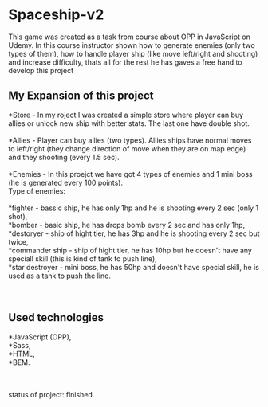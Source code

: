 # Spaceship-v2
This game was created as a task from course about OPP in JavaScript on Udemy. In this course instructor shown how to generate enemies (only two types of them), how to handle player ship (like move left/right and shooting) and increase difficulty, thats all for the rest he has gaves a free hand to develop this project 
<br/>
## My Expansion of this project 
*Store - In my roject I was created a simple store where player can buy allies or unlock new ship with better stats. The last one have double shot.<br/><br/>
*Allies - Player can buy allies (two types). Allies ships have normal moves to left/right (they change direction of move when they are on map edge) and they shooting (every 1.5 sec).<br/><br/>
*Enemies - In this proejct we have got 4 types of enemies and 1 mini boss (he is generated every 100 points).<br/>
Type of enemies:<br/><br/>
*fighter - bassic ship, he has only 1hp and he is shooting every 2 sec (only 1 shot),<br/>
*bomber - basic ship, he has drops bomb every 2 sec and has only 1hp,<br/>
*destoryer - ship of hight tier, he has 3hp and he is shooting every 2 sec but twice,<br/>
*commander ship - ship of hight tier, he has 10hp but he doesn't have any speciall skill (this is kind of tank to push line),<br/>
*star destroyer - mini boss, he has 50hp and doesn't have special skill, he is used as a tank to push the line.<br/>
<br/><br/>

## Used technologies
*JavaScript (OPP),<br/>
*Sass, <br/>
*HTML,<br/>
*BEM.<br/>

<br/><br/>
status of project: finished.
